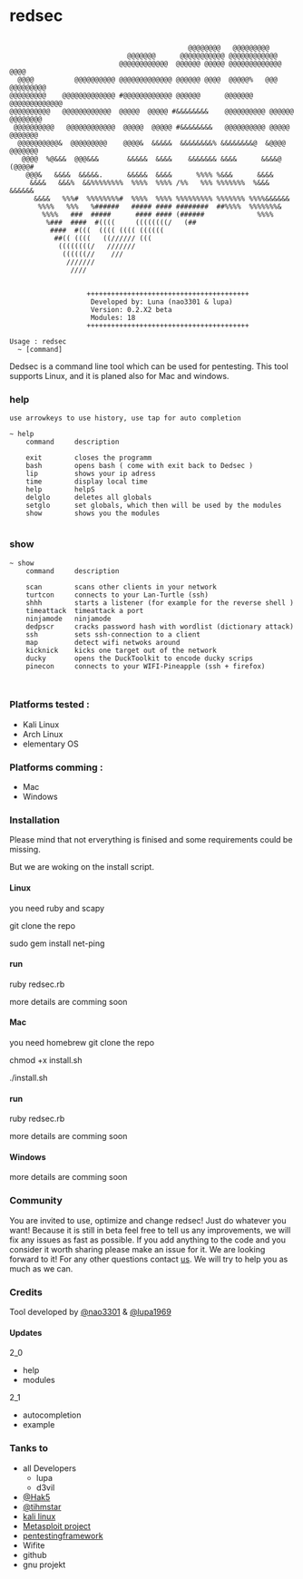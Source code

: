 # redsec

```
                                
                                            @@@@@@@@   @@@@@@@@@         
                             @@@@@@@      @@@@@@@@@@@ @@@@@@@@@@@@             
                           @@@@@@@@@@@@  @@@@@@ @@@@@ @@@@@@@@@@@@@  @@@@      
  @@@@          @@@@@@@@@@ @@@@@@@@@@@@@ @@@@@@ @@@@  @@@@@%   @@@ @@@@@@@@@   
@@@@@@@@@    @@@@@@@@@@@@@ #@@@@@@@@@@@@ @@@@@@      @@@@@@@     @@@@@@@@@@@@@ 
@@@@@@@@@@   @@@@@@@@@@@@  @@@@@  @@@@@ #&&&&&&&&    @@@@@@@@@@ @@@@@@ @@@@@@@@
 @@@@@@@@@@   @@@@@@@@@@@@  @@@@@  @@@@@ #&&&&&&&&   @@@@@@@@@@ @@@@@   @@@@@@@
  @@@@@@@@@@&  @@@@@@@@@    @@@@&  &&&&&  &&&&&&&&% &&&&&&&&@  &@@@@    @@@@@@@
   @@@@  %@&&&  @@@&&&       &&&&&  &&&&    &&&&&&& &&&&      &&&&@     (@@@@# 
    @@@&   &&&&  &&&&&.      &&&&&  &&&&      %%%% %&&&      &&&&              
     &&&&   &&&%  &&%%%%%%%%  %%%%  %%%% /%%   %%% %%%%%%%  %&&& &&&&&&        
      &&&&   %%%#  %%%%%%%%#  %%%%  %%%% %%%%%%%%% %%%%%%% %%%%&&&&&&          
       %%%%   %%%   %######   ##### #### ########  ##%%%%  %%%%%%%&            
        %%%%   ###  #####      #### #### (######             %%%%               
         %###  ####  #((((     ((((((((/   (##                                  
          ####  #(((  (((( (((( ((((((                                         
           ##(( ((((   ((////// (((                                            
            ((((((((/   ///////                                               
             ((((((//    ///                                                   
              ///////                                          
               ////                                     


                   ++++++++++++++++++++++++++++++++++++++++                    
                    Developed by: Luna (nao3301 & lupa)                      
                    Version: 0.2.X2 beta    
                    Modules: 18
                   ++++++++++++++++++++++++++++++++++++++++                    
```


```
Usage : redsec
  ~ [command]

```

Dedsec is a command line tool which can be used for pentesting.
This tool supports Linux, and it is planed also for Mac and windows.


###  help

```
use arrowkeys to use history, use tap for auto completion

~ help
	command		description

	exit    	closes the programm
	bash    	opens bash ( come with exit back to Dedsec )
	lip     	shows your ip adress
	time    	display local time
	help    	helpS
	delglo  	deletes all globals
	setglo  	set globals, which then will be used by the modules
	show    	shows you the modules


```

### show

```
~ show
	command		description

	scan    	scans other clients in your network
	turtcon 	connects to your Lan-Turtle (ssh)
	shhh    	starts a listener (for example for the reverse shell )
	timeattack	timeattack a port
	ninjamode	ninjamode
	dedpscr 	cracks password hash with wordlist (dictionary attack)
	ssh     	sets ssh-connection to a client
	map     	detect wifi netwoks around
	kicknick	kicks one target out of the network
	ducky   	opens the DuckToolkit to encode ducky scrips
	pinecon 	connects to your WIFI-Pineapple (ssh + firefox)



```

### Platforms tested :

- Kali Linux
- Arch Linux
- elementary OS

### Platforms comming :

- Mac
- Windows 

### Installation 

Please mind that not erverything is finised and some requirements could be missing.

But we are woking on the install script.
#### Linux
you need ruby and scapy

git clone the repo

sudo gem install net-ping

#### run

ruby redsec.rb

more details are comming soon
#### Mac
you need homebrew
git clone the repo

chmod +x install.sh

./install.sh

#### run

ruby redsec.rb

more details are comming soon
#### Windows
more details are comming soon


### Community

You are invited to use, optimize and change redsec! Just do whatever you want!
Because it is still in beta feel free to tell us any improvements, we will fix any issues as fast as possible.
If you add anything to the code and you consider it worth sharing please make an issue for it. We are looking forward to it!
For any other questions contact [us](nao.lupa@gmail.com). We will try to help you as much as we can.

### Credits

Tool developed by [@nao3301](https://github.com/nao3301) & [@lupa1969](https://github.com/Lupa1969)

#### Updates

2_0
- help
- modules

2_1
- autocompletion
- example


### Tanks to

- all Developers
  -  lupa
  -  d3vil
- [@Hak5](https://hak5.org)
- [@tihmstar](https://github.com/tihmstar)
- [kali linux](https://kali.org)
- [Metasploit project](https://www.metasploit.com)
- [pentestingframework](https://github.com/trustedsec/ptf)
- Wifite
- github
- gnu projekt
